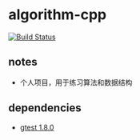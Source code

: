 # algorithm-cpp
[![Build Status](https://www.travis-ci.org/zengpw/algorithm-cpp.svg?branch=master)](https://www.travis-ci.org/zengpw/algorithm-cpp)
## notes
* 个人项目，用于练习算法和数据结构
## dependencies
* [gtest 1.8.0](https://github.com/google/googletest/tree/release-1.8.0)

